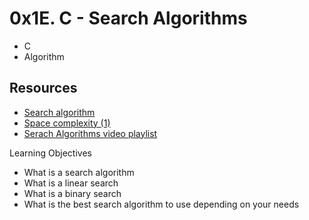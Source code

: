 #  0x1E. C - Search Algorithms
* C
* Algorithm

## Resources

* [Search algorithm](https://en.wikipedia.org/wiki/Search_algorithm "Title")
* [Space complexity (1)](https://www.geeksforgeeks.org/g-fact-86/ "Title")
* [Serach Algorithms video playlist](https://www.youtube.com/playlist?list=PLEJXowNB4kPwTb4BivkY0dENHmXdOEM3V "Title")

Learning Objectives

* What is a search algorithm
* What is a linear search
* What is a binary search
* What is the best search algorithm to use depending on your needs

